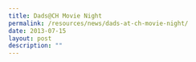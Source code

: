 ```yaml
---
title: Dads@CH Movie Night
permalink: /resources/news/dads-at-ch-movie-night/
date: 2013-07-15
layout: post
description: ""
---
```

